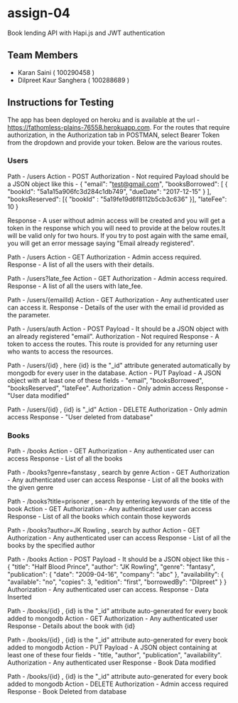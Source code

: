 # assign-04
Book lending API with Hapi.js and JWT authentication

## Team Members
* Karan Saini ( 100290458 )
* Dilpreet Kaur Sanghera ( 100288689 )

## Instructions for Testing
The app has been deployed on heroku and is available at the url - https://fathomless-plains-76558.herokuapp.com. For the routes that require authorization, in the Authorization tab in POSTMAN, select Bearer Token from the dropdown and provide your token. Below are the various routes.

### Users

  Path - /users
  Action - POST
  Authorization - Not required
  Payload should be a JSON object like this - 
  {
    "email": "test@gmail.com",
        "booksBorrowed": [
            {
                "bookId": "5a1a15a906fc3d284c1db749",
                "dueDate": "2017-12-15"
            }
        ],
        "booksReserved": [{
        	"bookId" : "5a19fe19d6f8112b5cb3c636"
        }],
        "lateFee": 10
 }
 
 Response - A user without admin access will be created and you will get a token in the response which you will need to provide at the below routes.It will be valid only for two hours. If you try to post again with the same email, you will get an error message saying "Email already registered". 
 
Path - /users
  Action - GET
  Authorization - Admin access required.
  Response - A list of all the users with their details.
  
 Path - /users?late_fee
  Action - GET
  Authorization - Admin access required.
  Response - A list of all the users with late_fee.
  
 Path - /users/{emailId}
  Action - GET
  Authorization - Any authenticated user can access it.
  Response - Details of the user with the email id provided as the parameter.
  
 Path - /users/auth
  Action - POST
  Payload - It should be a JSON object with an already registered "email".
  Authorization - Not required
  Response - A token to access the routes. This route is provided for any returning user who wants to access the resources.
  
 Path - /users/{id} , here {id} is the "_id" attribute generated automatically by mongodb for every user in the database.
  Action - PUT
  Payload - A JSON object with at least one of these fields - "email", "booksBorrowed", "booksReserved", "lateFee". 
  Authorization - Only admin access
  Response - "User data modified"
  
 Path - /users/{id} , {id} is "_id"
  Action - DELETE
  Authorization - Only admin access
  Response - "User deleted from database"
  
  
  ### Books
  
 Path - /books
  Action - GET
  Authorization - Any authenticated user can access
  Response - List of all the books
  
 Path - /books?genre=fanstasy , search by genre
  Action - GET
  Authorization - Any authenticated user can access
  Response - List of all the books with the given genre
  
 Path - /books?title=prisoner , search by entering keywords of the title of the book
  Action - GET
  Authorization - Any authenticated user can access
  Response - List of all the books which contain those keywords
  
 Path - /books?author=JK Rowling , search by author
  Action - GET
  Authorization - Any authenticated user can access
  Response - List of all the books by the specified author
  
 Path - /books
  Action - POST
  Payload - It should be a JSON object like this - 
    {
        "title": "Half Blood Prince",
        "author": "JK Rowling",
        "genre": "fantasy",
        "publication": {
            "date": "2009-04-16",
            "company": "abc"
        },
        "availability": {
            "available": "no",
            "copies": 3,
            "edition": "first",
            "borrowedBy": "Dilpreet"
        }
}
  Authorization - Any authenticated user can access.
  Response - Data Inserted
  
 Path - /books/{id} , {id} is the "_id" attribute auto-generated for every book added to mongodb
  Action - GET
  Authorization - Any authenticated user
  Response - Details about the book with {id}
  
 Path - /books/{id} , {id} is the "_id" attribute auto-generated for every book added to mongodb
  Action - PUT
  Payload - A JSON object containing at least one of these four fields - "title, "author", "publication", "availability".
  Authorization - Any authenticated user
  Response - Book Data modified
  
 Path - /books/{id} , {id} is the "_id" attribute auto-generated for every book added to mongodb
  Action - DELETE
  Authorization - Admin access required
  Response - Book Deleted from database
  
  
  
  
  
  
  
  
  
  
  
  
  
  
  
  
  
